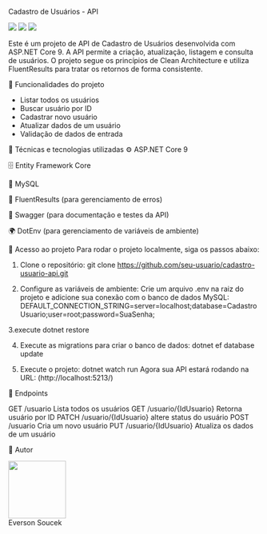 Cadastro de Usuários - API
<div> <img src="https://img.shields.io/badge/Concluido-green">
<img src="https://img.shields.io/github/languages/top/EversonSoucek/ControleUsuarios-api-aspnet">
<img src="https://img.shields.io/github/languages/code-size/EversonSoucek/ControleUsuarios-api-aspnet"> </div>

Este é um projeto de API de Cadastro de Usuários desenvolvida com ASP.NET Core 9. A API permite a criação, atualização, listagem e consulta de usuários. O projeto segue os princípios de Clean Architecture e utiliza FluentResults para tratar os retornos de forma consistente.

:hammer: Funcionalidades do projeto
- Listar todos os usuários
- Buscar usuário por ID
- Cadastrar novo usuário
- Atualizar dados de um usuário
- Validação de dados de entrada

:wrench: Técnicas e tecnologias utilizadas
⚙️ ASP.NET Core 9

🗄️ Entity Framework Core

💾 MySQL

📜 FluentResults (para gerenciamento de erros)

📝 Swagger (para documentação e testes da API)

🌍 DotEnv (para gerenciamento de variáveis de ambiente)

:file_folder: Acesso ao projeto
Para rodar o projeto localmente, siga os passos abaixo:

1. Clone o repositório:
git clone https://github.com/seu-usuario/cadastro-usuario-api.git

2. Configure as variáveis de ambiente:
Crie um arquivo .env na raiz do projeto e adicione sua conexão com o banco de dados MySQL:
DEFAULT_CONNECTION_STRING=server=localhost;database=CadastroUsuario;user=root;password=SuaSenha;

3.execute dotnet restore

4. Execute as migrations para criar o banco de dados:
dotnet ef database update

5. Execute o projeto:
dotnet watch run
Agora sua API estará rodando na URL: (http://localhost:5213/)

📌 Endpoints

GET	/usuario	Lista todos os usuários
GET	/usuario/{IdUsuario}	Retorna usuário por ID
PATCH /usuario/{IdUsuario} altere status do usuário
POST	/usuario	Cria um novo usuário
PUT	/usuario/{IdUsuario}	Atualiza os dados de um usuário

:pencil: Autor

<img src='https://avatars.githubusercontent.com/u/105561519?v=4' width=115><br> Everson Soucek
